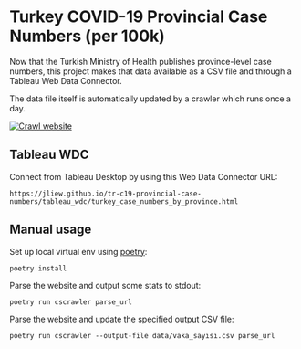 # Turkey COVID-19 Provincial Case Numbers (per 100k)

Now that the Turkish Ministry of Health publishes province-level case numbers, this project makes that
data available as a CSV file and through a Tableau Web Data Connector.

The data file itself is automatically updated by a crawler which runs once a day.

[![Crawl website](https://github.com/jliew/tr-c19-provincial-case-numbers/actions/workflows/scheduled-github-action.yml/badge.svg)](https://github.com/jliew/tr-c19-provincial-case-numbers/actions/workflows/scheduled-github-action.yml)

## Tableau WDC

Connect from Tableau Desktop by using this Web Data Connector URL:

`https://jliew.github.io/tr-c19-provincial-case-numbers/tableau_wdc/turkey_case_numbers_by_province.html`

## Manual usage

Set up local virtual env using [poetry](https://python-poetry.org/docs/):

`poetry install`

Parse the website and output some stats to stdout:

`poetry run cscrawler parse_url`

Parse the website and update the specified output CSV file:

`poetry run cscrawler --output-file data/vaka_sayısı.csv parse_url`
